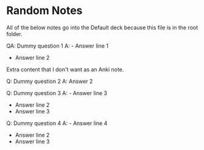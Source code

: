 # Random Notes 
All of the below notes go into the Default deck because this file is in the root folder.

QA: Dummy question 1
A: - Answer line 1
- Answer line 2

Extra content that I don't want as an Anki note.

Q: Dummy question 2
A: Answer 2

Q: Dummy question 3
A: - Answer line 3
- Answer line 2
- Answer line 3

Q: Dummy question 4
A: - Answer line 4
- Answer line 2
- Answer line 3